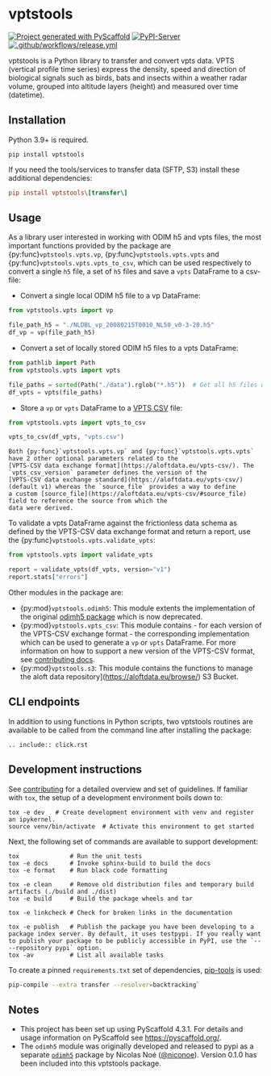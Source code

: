 # vptstools

[![Project generated with PyScaffold](https://img.shields.io/badge/-PyScaffold-005CA0?logo=pyscaffold)](https://pyscaffold.org/)
[![PyPI-Server](https://img.shields.io/pypi/v/vptstools.svg)](https://pypi.org/project/vptstools/)
[![.github/workflows/release.yml](https://github.com/enram/vptstools/actions/workflows/release.yml/badge.svg)](https://github.com/enram/vptstools/actions/workflows/release.yml)

vptstools is a Python library to transfer and convert vpts data. VPTS (vertical profile time series) express the 
density, speed and direction of biological signals such as birds, bats and insects within a weather radar volume, 
grouped into altitude layers (height) and measured over time (datetime).

## Installation

Python 3.9+ is required.

```
pip install vptstools
```

If you need the tools/services to transfer data (SFTP, S3) install these additional dependencies:

```ini
pip install vptstools\[transfer\]
```

## Usage

As a library user interested in working with ODIM h5 and vpts files, the most important functions provided by the 
package are {py:func}`vptstools.vpts.vp`, {py:func}`vptstools.vpts.vpts` and {py:func}`vptstools.vpts.vpts_to_csv`, 
which can be used respectively to convert a single `h5` file, a set of `h5` files and save a `vpts` DataFrame 
to a csv-file:

- Convert a single local ODIM h5 file to a vp DataFrame:

```python
from vptstools.vpts import vp

file_path_h5 = "./NLDBL_vp_20080215T0010_NL50_v0-3-20.h5"
df_vp = vp(file_path_h5)
```

- Convert a set of locally stored ODIM h5 files to a vpts DataFrame:

```python
from pathlib import Path
from vptstools.vpts import vpts

file_paths = sorted(Path("./data").rglob("*.h5"))  # Get all h5 files within the data directory
df_vpts = vpts(file_paths)
```

- Store a `vp` or `vpts` DataFrame to a [VPTS CSV](https://aloftdata.eu/vpts-csv/) file:

```python
from vptstools.vpts import vpts_to_csv

vpts_to_csv(df_vpts, "vpts.csv")
```

```{note} 
Both {py:func}`vptstools.vpts.vp` and {py:func}`vptstools.vpts.vpts` have 2 other optional parameters related to the
[VPTS-CSV data exchange format](https://aloftdata.eu/vpts-csv/). The `vpts_csv_version` parameter defines the version of the 
[VPTS-CSV data exchange standard](https://aloftdata.eu/vpts-csv/) (default v1) whereas the `source_file` provides a way to define
a custom [source_file](https://aloftdata.eu/vpts-csv/#source_file) field to reference the source from which the 
data were derived. 
```

To validate a vpts DataFrame against the frictionless data schema as defined by the VPTS-CSV data exchange 
format and return a report, use the {py:func}`vptstools.vpts.validate_vpts`:

```python
from vptstools.vpts import validate_vpts

report = validate_vpts(df_vpts, version="v1")
report.stats["errors"]
```

Other modules in the package are:

- {py:mod}`vptstools.odimh5`: This module extents the implementation of the original 
  [odimh5 package](https://pypi.org/project/odimh5/) which is now deprecated.
- {py:mod}`vptstools.vpts_csv`: This module contains - for each version of the VPTS-CSV exchange format - the 
  corresponding implementation which can be used to generate a `vp` or `vpts` DataFrame. For more information on how to
  support a new version of the VPTS-CSV format, see [contributing docs](#new-vptscsv-version). 
- {py:mod}`vptstools.s3`: This module contains the functions to manage the 
  aloft data repository](https://aloftdata.eu/browse/) S3 Bucket.

## CLI endpoints

In addition to using functions in Python scripts, two vptstools routines are available to be called from the command line
after installing the package:

```{eval-rst}
.. include:: click.rst
```

## Development instructions

See [contributing](docs/contributing.md) for a detailed overview and set of guidelines. If familiar with `tox`, 
the setup of a development environment boils down to:

```shell
tox -e dev   # Create development environment with venv and register an ipykernel. 
source venv/bin/activate  # Activate this environment to get started
```

Next, the following set of commands are available to support development:

```shell
tox              # Run the unit tests
tox -e docs      # Invoke sphinx-build to build the docs
tox -e format    # Run black code formatting

tox -e clean     # Remove old distribution files and temporary build artifacts (./build and ./dist)
tox -e build     # Build the package wheels and tar

tox -e linkcheck # Check for broken links in the documentation

tox -e publish   # Publish the package you have been developing to a package index server. By default, it uses testpypi. If you really want to publish your package to be publicly accessible in PyPI, use the `-- --repository pypi` option.
tox -av          # List all available tasks
```

To create a pinned `requirements.txt` set of dependencies, [pip-tools](https://github.com/jazzband/pip-tools) is used:

```bash
pip-compile --extra transfer --resolver=backtracking`
```

<!-- pyscaffold-notes -->

## Notes

- This project has been set up using PyScaffold 4.3.1. For details and usage information on PyScaffold see https://pyscaffold.org/.
- The `odimh5` module was originally developed and released to pypi as a separate [`odimh5`](https://pypi.org/project/odimh5/) package by Nicolas Noé ([@niconoe](https://github.com/niconoe)). Version 0.1.0 has been included into this vptstools package.
